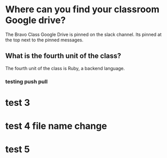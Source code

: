 # Where can you find your classroom Google drive?
The Bravo Class Google Drive is pinned on the slack channel. Its pinned at the top next to the pinned messages.

## What is the fourth unit of the class?
The fourth unit of the class is Ruby, a backend language.

### testing push pull

# test 3

# test 4 file name change

# test 5
